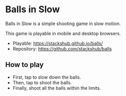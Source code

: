 # Balls in Slow

Balls in Slow is a simple shooting game in slow motion.

This game is playable in mobile and desktop browsers.

- Playable: https://stackshub.github.io/balls/
- Repository: https://github.com/stackshub/balls

## How to play

- First, tap to slow down the balls.
- Then, tap to shoot the balls.
- Finally, shoot all the balls within the limits.
